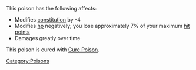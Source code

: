 This poison has the following affects:

-   Modifies [constitution](Constitution "wikilink") by -4  
-   Modifies [hp](Hit_Points "wikilink") negatively; you lose
    approximately 7% of your maximum [hit
    points](Hit_Points "wikilink")  
-   Damages greatly over time

This poison is cured with [Cure Poison](Cure_Poison "wikilink").

[Category:Poisons](Category:Poisons "wikilink")
